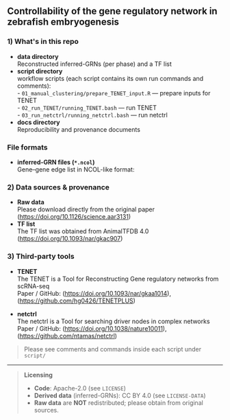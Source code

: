 ## Controllability of the gene regulatory network in zebrafish embryogenesis 

### 1) What's in this repo
- **data directory**  
	Reconstructed inferred-GRNs (per phase) and a TF list 
- **script directory**  
	workflow scripts (each script contains its own run commands and comments):  
		- `01_manual_clustering/prepare_TENET_input.R` — prepare inputs for TENET  
		- `02_run_TENET/running_TENET.bash` — run TENET  
		- `03_run_netctrl/running_netctrl.bash` — run netctrl  
- **docs directory**  
	Reproducibility and provenance documents

### File formats
- **inferred-GRN files (`*.ncol`)**  
	Gene–gene edge list in NCOL-like format:  

### 2) Data sources & provenance
- **Raw data**  
	Please download directly from the original paper (https://doi.org/10.1126/science.aar3131)
- **TF list**  
	The TF list was obtained from AnimalTFDB 4.0 (https://doi.org/10.1093/nar/gkac907)

### 3) Third-party tools
- **TENET**  
	The TENET is a Tool for Reconstructing Gene regulatory networks from scRNA-seq   
	Paper / GitHub: (https://doi.org/10.1093/nar/gkaa1014), (https://github.com/hg0426/TENETPLUS)
	
- **netctrl**  
	The netctrl is a Tool for searching driver nodes in complex networks   
	Paper / GitHub: (https://doi.org/10.1038/nature10011), (https://github.com/ntamas/netctrl)

> Please see comments and commands inside each script under `script/`

---

> **Licensing**  
> - **Code**: Apache-2.0 (see `LICENSE`)  
> - **Derived data** (inferred-GRNs): CC BY 4.0 (see `LICENSE-DATA`)  
> - **Raw data** are **NOT** redistributed; please obtain from original sources.
